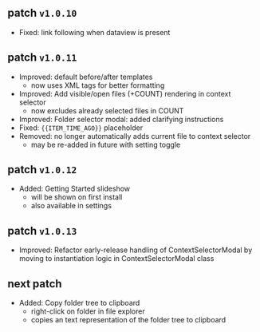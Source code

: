 ## patch `v1.0.10`

- Fixed: link following when dataview is present

## patch `v1.0.11`

- Improved: default before/after templates
  - now uses XML tags for better formatting
- Improved: Add visible/open files (+COUNT) rendering in context selector
  - now excludes already selected files in COUNT
- Improved: Folder selector modal: added clarifying instructions
- Fixed: `{{ITEM_TIME_AGO}}` placeholder
- Removed: no longer automatically adds current file to context selector
  - may be re-added in future with setting toggle

## patch `v1.0.12`

- Added: Getting Started slideshow
  - will be shown on first install
  - also available in settings

## patch `v1.0.13`

- Improved: Refactor early-release handling of ContextSelectorModal by moving to instantiation logic in ContextSelectorModal class

## next patch
- Added: Copy folder tree to clipboard
  - right-click on folder in file explorer
  - copies an text representation of the folder tree to clipboard